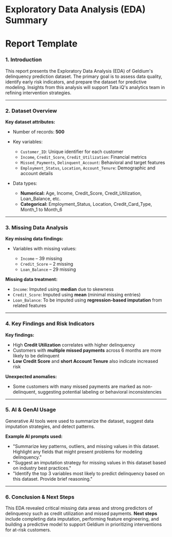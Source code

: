#                                           Exploratory Data Analysis (EDA) Summary 
#                                                  Report Template




### **1. Introduction**

This report presents the Exploratory Data Analysis (EDA) of Geldium's delinquency prediction dataset. The primary goal is to assess data quality, identify early risk indicators, and prepare the dataset for predictive modeling. Insights from this analysis will support Tata iQ's analytics team in refining intervention strategies.

---

### **2. Dataset Overview**

**Key dataset attributes:**

* Number of records: **500**

* Key variables:

  * `Customer_ID`: Unique identifier for each customer
  * `Income`, `Credit_Score`, `Credit_Utilization`: Financial metrics
  * `Missed_Payments`, `Delinquent_Account`: Behavioral and target features
  * `Employment_Status`, `Location`, `Account_Tenure`: Demographic and account details

* Data types:

  * **Numerical:** Age, Income, Credit\_Score, Credit\_Utilization, Loan\_Balance, etc.
  * **Categorical:** Employment\_Status, Location, Credit\_Card\_Type, Month\_1 to Month\_6

---

### **3. Missing Data Analysis**

**Key missing data findings:**

* Variables with missing values:

  * `Income` – 39 missing
  * `Credit_Score` – 2 missing
  * `Loan_Balance` – 29 missing

**Missing data treatment:**

* `Income`: Imputed using **median** due to skewness
* `Credit_Score`: Imputed using **mean** (minimal missing entries)
* `Loan_Balance`: To be imputed using **regression-based imputation** from related features

---

### **4. Key Findings and Risk Indicators**

**Key findings:**

* High **Credit Utilization** correlates with higher delinquency
* Customers with **multiple missed payments** across 6 months are more likely to be delinquent
* **Low Credit Score** and **short Account Tenure** also indicate increased risk

**Unexpected anomalies:**

* Some customers with many missed payments are marked as non-delinquent, suggesting potential labeling or behavioral inconsistencies

---

### **5. AI & GenAI Usage**

Generative AI tools were used to summarize the dataset, suggest data imputation strategies, and detect patterns.

**Example AI prompts used:**

* "Summarize key patterns, outliers, and missing values in this dataset. Highlight any fields that might present problems for modeling delinquency."
* "Suggest an imputation strategy for missing values in this dataset based on industry best practices."
* "Identify the top 3 variables most likely to predict delinquency based on this dataset. Provide brief reasoning."

---

### **6. Conclusion & Next Steps**

This EDA revealed critical missing data areas and strong predictors of delinquency such as credit utilization and missed payments.
**Next steps** include completing data imputation, performing feature engineering, and building a predictive model to support Geldium in prioritizing interventions for at-risk customers.